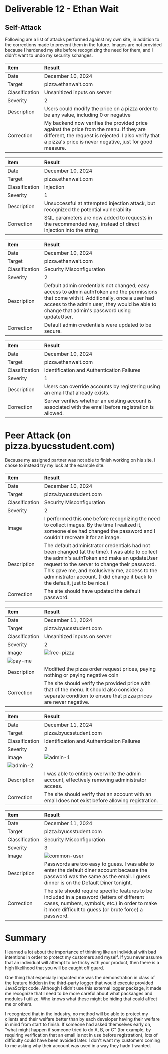# Deliverable 12 - Ethan Wait

## Self-Attack
Following are a list of attacks performed against my own site, in addition to the corrections made to prevent them in the future. Images are not provided because I hardened my site before recognizing the need for them, and I didn't want to undo my security schanges.

| Item | Result |
| :--- | :----- |
| Date | December 10, 2024 |
| Target | pizza.ethanwait.com |
| Classification | Unsanitized inputs on server |
| Severity | 2 |
| Description | Users could modify the price on a pizza order to be any value, including 0 or negative |
| Correction | My backend now verifies the provided price against the price from the menu. If they are different, the request is rejected. I also verify that a pizza's price is never negative, just for good measure. |

| Item | Result |
| :--- | :----- |
| Date | December 10, 2024 |
| Target | pizza.ethanwait.com |
| Classification | Injection |
| Severity | 1 |
| Description | Unsuccessful at attempted injection attack, but recognized the potential vulnerability |
| Correction | SQL parameters are now added to requests in the recommended way, instead of direct injection into the string |


| Item | Result |
| :--- | :----- |
| Date | December 10, 2024 |
| Target | pizza.ethanwait.com |
| Classification | Security Misconfiguration |
| Severity | 2 |
| Description | Default admin credentials not changed; easy access to admin authToken and the permissions that come with it. Additionally, once a user had access to the admin user, they would be able to change that admin's password using updateUser. |
| Correction | Default admin credentials were updated to be secure. |

| Item | Result |
| :--- | :----- |
| Date | December 10, 2024 |
| Target | pizza.ethanwait.com |
| Classification | Identification and Authentication Failures |
| Severity | 1 |
| Description | Users can override accounts by registering using an email that already exists.  |
| Correction | Server verifies whether an existing account is associated with the email before registration is allowed. |

# Peer Attack (on pizza.byucsstudent.com)
Because my assigned partner was not able to finish working on his site, I chose to instead try my luck at the example site.

| Item | Result |
| :--- | :----- |
| Date | December 10, 2024 |
| Target | pizza.byucsstudent.com |
| Classification | Security Misconfiguration |
| Severity | 2 |
| Image | I performed this one before recognizing the need to collect images. By the time I realized it, someone else had changed the password and I couldn't recreate it for an image. |
| Description | The default administrator credentials had not been changed (at the time). I was able to collect the admin's authToken and make an updateUser request to the server to change their password. This gave me, and exclusively me, access to the administrator account. (I did change it back to the default, just to be nice.) |
| Correction | The site should have updated the default password. |

| Item | Result |
| :--- | :----- |
| Date | December 11, 2024 |
| Target | pizza.byucsstudent.com |
| Classification | Unsanitized inputs on server |
| Severity | 2 |
| Image | ![free-pizza](https://github.com/user-attachments/assets/2a01b029-ed68-45c9-acc3-4abff3c1ea4c)
![pay-me](https://github.com/user-attachments/assets/cb78de10-aa49-4220-8279-9752a5c868dc) |
| Description | Modified the pizza order request prices, paying nothing or paying negative coin |
| Correction | The site should verify the provided price with that of the menu. It should also consider a separate condition to ensure that pizza prices are never negative. |

| Item | Result |
| :--- | :----- |
| Date | December 11, 2024 |
| Target | pizza.byucsstudent.com |
| Classification | Identification and Authentication Failures |
| Severity | 2 |
| Image | ![admin-1](https://github.com/user-attachments/assets/6b3d5ac9-fb76-4b45-ae9b-aeb2ee8792c6)
![admin-2](https://github.com/user-attachments/assets/bcc12a87-91a7-48a5-a2b5-376579a05a05) |
| Description | I was able to entirely overwrite the admin account, effectively removing administrator access. |
| Correction | The site should verify that an account with an email does not exist before allowing registration. |

| Item | Result |
| :--- | :----- |
| Date | December 11, 2024 |
| Target | pizza.byucsstudent.com |
| Classification | Security Misconfiguration |
| Severity | 3 |
| Image | ![common-user](https://github.com/user-attachments/assets/37ed3097-b59e-4398-920f-575511987c2f) |
| Description | Passwords are too easy to guess. I was able to enter the default diner account because the password was the same as the email. I guess dinner is on the Default Diner tonight. |
| Correction | The site should require specific features to be included in a password (letters of different cases, numbers, symbols, etc.) in order to make it more difficult to guess (or brute force) a password. |

# Summary

I learned a lot about the importance of thinking like an individual with bad intentions in order to protect my customers and myself. If you never assume that an individual will attempt to be tricky with your product, then there is a high likelihood that you will be caught off guard.

One thing that especially impacted me was the demonstration in class of the feature hidden in the third-party logger that would execute provided JavaScript code. Although I didn't use this external logger package, it made me recognize that I need to be more careful about what packaages and modules I utilize. Who knows what these might be hiding that could affect me or others.

I recognized that in the industry, no method will be able to protect my clients and their welfare better than by each developer having their welfare in mind from start to finish. If someone had asked themselves early on, "what might happen if someone tried to do A, B, or C" (for example, by requiring verification that an email is not in use before registration), lots of difficulty could have been avoided later. I don't want my customers coming to me asking why their account was used in a way they hadn't wanted.
